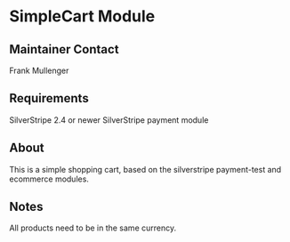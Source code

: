 SimpleCart Module
==============

Maintainer Contact
------------------
Frank Mullenger

Requirements
------------
SilverStripe 2.4 or newer
SilverStripe payment module

About
-----
This is a simple shopping cart, based on the silverstripe payment-test and ecommerce modules. 

Notes
-----
All products need to be in the same currency.
